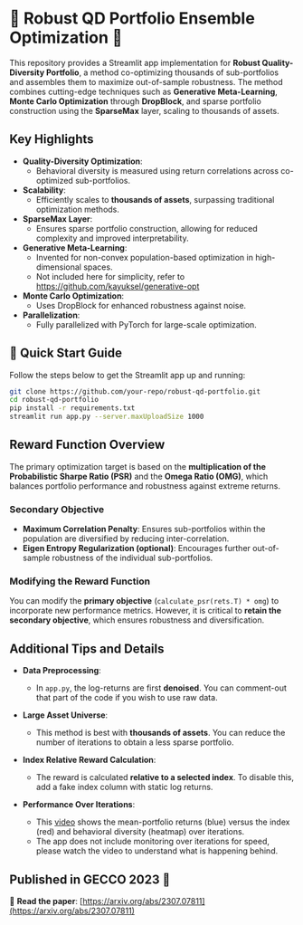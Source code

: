 # 🌟 Robust QD Portfolio Ensemble Optimization 🌟

This repository provides a Streamlit app implementation for **Robust Quality-Diversity Portfolio**, a method co-optimizing thousands of sub-portfolios and assembles them to maximize out-of-sample robustness. 
The method combines cutting-edge techniques such as **Generative Meta-Learning**, **Monte Carlo Optimization** through **DropBlock**, and sparse portfolio construction using the **SparseMax** layer, scaling to thousands of assets.

## Key Highlights

- **Quality-Diversity Optimization**:
  - Behavioral diversity is measured using return correlations across co-optimized sub-portfolios.
- **Scalability**:
  - Efficiently scales to **thousands of assets**, surpassing traditional optimization methods.
- **SparseMax Layer**:
  - Ensures sparse portfolio construction, allowing for reduced complexity and improved interpretability.
- **Generative Meta-Learning**:
  - Invented for non-convex population-based optimization in high-dimensional spaces.
  - Not included here for simplicity, refer to https://github.com/kayuksel/generative-opt
- **Monte Carlo Optimization**:
  - Uses DropBlock for enhanced robustness against noise.
- **Parallelization**:
  - Fully parallelized with PyTorch for large-scale optimization.

## 🚀 Quick Start Guide

Follow the steps below to get the Streamlit app up and running:

```bash
git clone https://github.com/your-repo/robust-qd-portfolio.git
cd robust-qd-portfolio
pip install -r requirements.txt
streamlit run app.py --server.maxUploadSize 1000
```

## Reward Function Overview

The primary optimization target is based on the **multiplication of the Probabilistic Sharpe Ratio (PSR)** and the **Omega Ratio (OMG)**, which balances portfolio performance and robustness against extreme returns.

### Secondary Objective

- **Maximum Correlation Penalty**: Ensures sub-portfolios within the population are diversified by reducing inter-correlation.
- **Eigen Entropy Regularization (optional)**: Encourages further out-of-sample robustness of the individual sub-portfolios.

### Modifying the Reward Function

You can modify the **primary objective** (`calculate_psr(rets.T) * omg`) to incorporate new performance metrics. However, it is critical to **retain the secondary objective**, which ensures robustness and diversification.

## Additional Tips and Details

- **Data Preprocessing**:
  - In `app.py`, the log-returns are first **denoised**. You can comment-out that part of the code if you wish to use raw data.

- **Large Asset Universe**:
  - This method is best with **thousands of assets**. You can reduce the number of iterations to obtain a less sparse portfolio.

- **Index Relative Reward Calculation**:
  - The reward is calculated **relative to a selected index**. To disable this, add a fake index column with static log returns.

- **Performance Over Iterations**:
  - This [video](https://youtu.be/o43D7ubjkqg) shows the mean-portfolio returns (blue) versus the index (red) and behavioral diversity (heatmap) over iterations.
  - The app does not include monitoring over iterations for speed, please watch the video to understand what is happening behind.

## Published in GECCO 2023 🎉

📄 **Read the paper**: [https://arxiv.org/abs/2307.07811](https://arxiv.org/abs/2307.07811)
